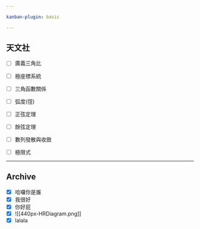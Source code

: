 ```yaml
---

kanban-plugin: basic

---
```


## 天文社

- [ ] 廣義三角比
- [ ] 極座標系統
- [ ] 三角函數關係
- [ ] 弧度(弳)
- [ ] 正弦定理
- [ ] 餘弦定理
- [ ] 數列發散與收斂
- [ ] 極限式


***

## Archive

- [x] 哈囉你是誰
- [x] 我很好
- [x] 你好屁
- [x] ![[440px-HRDiagram.png]]
- [x] lalala